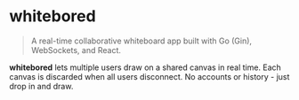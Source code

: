# whitebored

> A real-time collaborative whiteboard app built with Go (Gin), WebSockets, and React.

**whitebored** lets multiple users draw on a shared canvas in real time. Each canvas is discarded when all users disconnect. No accounts or history - just drop in and draw.